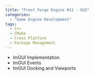 ```yaml
---
title: "Frost Forge Engine #11 - GUI"
categories:
  - "Game Engine Development"
tags:
  - C++
  - CMake
  - Cross Platform
  - Package Management
---
```


- ImGUI Implementation
- ImGUI Events
- ImGUI Docking and Viewports